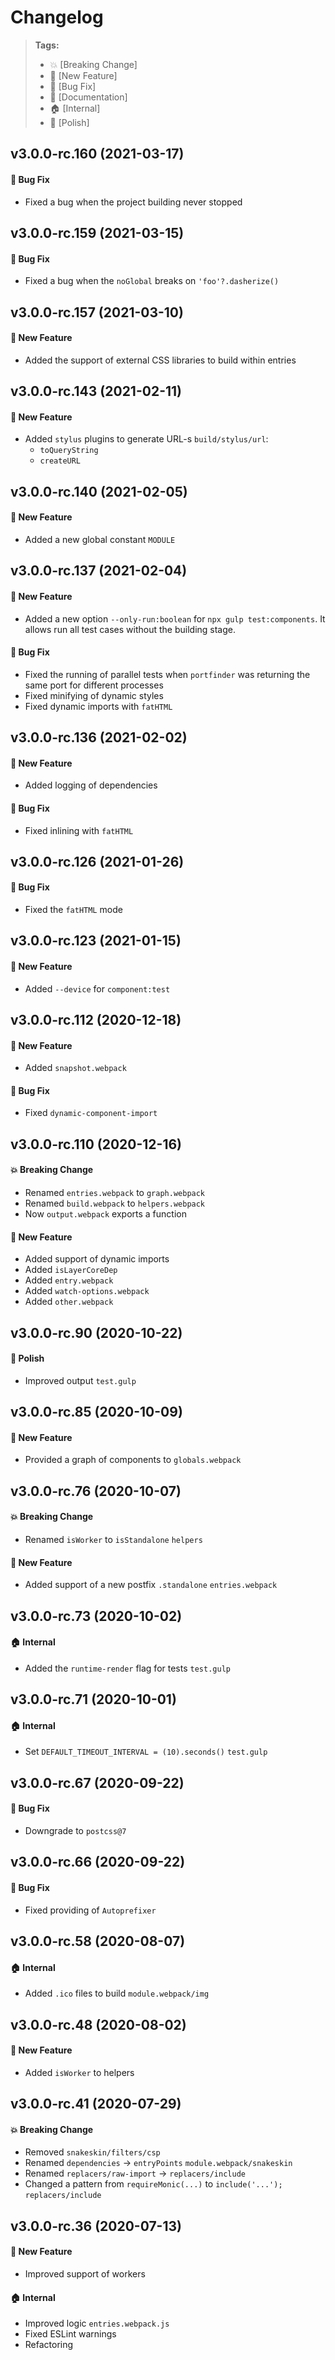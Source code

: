 Changelog
=========

> **Tags:**
> - :boom:       [Breaking Change]
> - :rocket:     [New Feature]
> - :bug:        [Bug Fix]
> - :memo:       [Documentation]
> - :house:      [Internal]
> - :nail_care:  [Polish]

## v3.0.0-rc.160 (2021-03-17)

#### :bug: Bug Fix

* Fixed a bug when the project building never stopped

## v3.0.0-rc.159 (2021-03-15)

#### :bug: Bug Fix

* Fixed a bug when the `noGlobal` breaks on `'foo'?.dasherize()`

## v3.0.0-rc.157 (2021-03-10)

#### :rocket: New Feature

* Added the support of external CSS libraries to build within entries

## v3.0.0-rc.143 (2021-02-11)

#### :rocket: New Feature

* Added `stylus` plugins to generate URL-s `build/stylus/url`:
  * `toQueryString`
  * `createURL`

## v3.0.0-rc.140 (2021-02-05)

#### :rocket: New Feature

* Added a new global constant `MODULE`

## v3.0.0-rc.137 (2021-02-04)

#### :rocket: New Feature

* Added a new option `--only-run:boolean` for `npx gulp test:components`.
  It allows run all test cases without the building stage.

#### :bug: Bug Fix

* Fixed the running of parallel tests when `portfinder` was returning the same port for different processes
* Fixed minifying of dynamic styles
* Fixed dynamic imports with `fatHTML`

## v3.0.0-rc.136 (2021-02-02)

#### :rocket: New Feature

* Added logging of dependencies

#### :bug: Bug Fix

* Fixed inlining with `fatHTML`

## v3.0.0-rc.126 (2021-01-26)

#### :bug: Bug Fix

* Fixed the `fatHTML` mode

## v3.0.0-rc.123 (2021-01-15)

#### :rocket: New Feature

* Added `--device` for `component:test`

## v3.0.0-rc.112 (2020-12-18)

#### :rocket: New Feature

* Added `snapshot.webpack`

#### :bug: Bug Fix

* Fixed `dynamic-component-import`

## v3.0.0-rc.110 (2020-12-16)

#### :boom: Breaking Change

* Renamed `entries.webpack` to `graph.webpack`
* Renamed `build.webpack` to `helpers.webpack`
* Now `output.webpack` exports a function

#### :rocket: New Feature

* Added support of dynamic imports
* Added `isLayerCoreDep`
* Added `entry.webpack`
* Added `watch-options.webpack`
* Added `other.webpack`

## v3.0.0-rc.90 (2020-10-22)

#### :nail_care: Polish

* Improved output `test.gulp`

## v3.0.0-rc.85 (2020-10-09)

#### :rocket: New Feature

* Provided a graph of components to `globals.webpack`

## v3.0.0-rc.76 (2020-10-07)

#### :boom: Breaking Change

* Renamed `isWorker` to `isStandalone` `helpers`

#### :rocket: New Feature

* Added support of a new postfix `.standalone` `entries.webpack`

## v3.0.0-rc.73 (2020-10-02)

#### :house: Internal

* Added the `runtime-render` flag for tests `test.gulp`

## v3.0.0-rc.71 (2020-10-01)

#### :house: Internal

* Set `DEFAULT_TIMEOUT_INTERVAL = (10).seconds()` `test.gulp`

## v3.0.0-rc.67 (2020-09-22)

#### :bug: Bug Fix

* Downgrade to `postcss@7`

## v3.0.0-rc.66 (2020-09-22)

#### :bug: Bug Fix

* Fixed providing of `Autoprefixer`

## v3.0.0-rc.58 (2020-08-07)

#### :house: Internal

* Added `.ico` files to build `module.webpack/img`

## v3.0.0-rc.48 (2020-08-02)

#### :rocket: New Feature

* Added `isWorker` to helpers

## v3.0.0-rc.41 (2020-07-29)

#### :boom: Breaking Change

* Removed `snakeskin/filters/csp`
* Renamed `dependencies` -> `entryPoints` `module.webpack/snakeskin`
* Renamed `replacers/raw-import` -> `replacers/include`
* Changed a pattern from `requireMonic(...)` to `include('...');` `replacers/include`

## v3.0.0-rc.36 (2020-07-13)

#### :rocket: New Feature

* Improved support of workers

#### :house: Internal

* Improved logic `entries.webpack.js`
* Fixed ESLint warnings
* Refactoring
